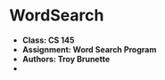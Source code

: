 # WordSearch
+ **Class: CS 145**
+ **Assignment: Word Search Program**
+ **Authors: Troy Brunette**
+ 
